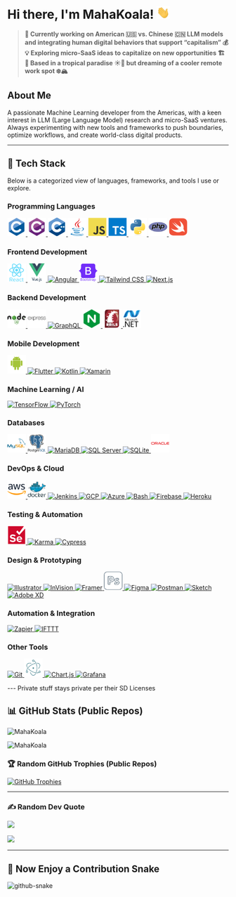 # Hi there, I'm MahaKoala! <img src="https://raw.githubusercontent.com/ABSphreak/ABSphreak/master/gifs/Hi.gif" width="30px">

> **🚀 Currently working on American 🇺🇸 vs. Chinese 🇨🇳 LLM models and integrating human digital behaviors that support “capitalism” 💰**  
> **💡 Exploring micro-SaaS ideas to capitalize on new opportunities 🏗️**  
> **🌴 Based in a tropical paradise ☀️🌊 but dreaming of a cooler remote work spot ❄️🏔️**  

## About Me

A passionate Machine Learning developer from the Americas, with a keen interest in LLM (Large Language Model) research and micro-SaaS ventures. Always experimenting with new tools and frameworks to push boundaries, optimize workflows, and create world-class digital products.

---

## 🚀 Tech Stack

Below is a categorized view of languages, frameworks, and tools I use or explore.

### Programming Languages
<p>
  <a href="https://raw.githubusercontent.com/devicons/devicon/master/icons/c/c-original.svg" target="_blank">
    <img src="https://raw.githubusercontent.com/devicons/devicon/master/icons/c/c-original.svg" alt="C" width="42" height="42">
  </a>
  <a href="https://raw.githubusercontent.com/devicons/devicon/master/icons/csharp/csharp-original.svg" target="_blank">
    <img src="https://raw.githubusercontent.com/devicons/devicon/master/icons/csharp/csharp-original.svg" alt="C#" width="42" height="42">
  </a>
  <a href="https://raw.githubusercontent.com/devicons/devicon/master/icons/cplusplus/cplusplus-original.svg" target="_blank">
    <img src="https://raw.githubusercontent.com/devicons/devicon/master/icons/cplusplus/cplusplus-original.svg" alt="C++" width="42" height="42">
  </a>
  <a href="https://raw.githubusercontent.com/devicons/devicon/master/icons/java/java-original.svg" target="_blank">
    <img src="https://raw.githubusercontent.com/devicons/devicon/master/icons/java/java-original.svg" alt="Java" width="42" height="42">
  </a>
  <a href="https://raw.githubusercontent.com/devicons/devicon/master/icons/javascript/javascript-original.svg" target="_blank">
    <img src="https://raw.githubusercontent.com/devicons/devicon/master/icons/javascript/javascript-original.svg" alt="JavaScript" width="42" height="42">
  </a>
  <a href="https://raw.githubusercontent.com/devicons/devicon/master/icons/typescript/typescript-original.svg" target="_blank">
    <img src="https://raw.githubusercontent.com/devicons/devicon/master/icons/typescript/typescript-original.svg" alt="TypeScript" width="42" height="42">
  </a>
  <a href="https://raw.githubusercontent.com/devicons/devicon/master/icons/python/python-original.svg" target="_blank">
    <img src="https://raw.githubusercontent.com/devicons/devicon/master/icons/python/python-original.svg" alt="Python" width="42" height="42">
  </a>
  <a href="https://raw.githubusercontent.com/devicons/devicon/master/icons/php/php-original.svg" target="_blank">
    <img src="https://raw.githubusercontent.com/devicons/devicon/master/icons/php/php-original.svg" alt="PHP" width="42" height="42">
  </a>
  <a href="https://raw.githubusercontent.com/devicons/devicon/master/icons/swift/swift-original.svg" target="_blank">
    <img src="https://raw.githubusercontent.com/devicons/devicon/master/icons/swift/swift-original.svg" alt="Swift" width="42" height="42">
  </a>
</p>

### Frontend Development
<p>
  <a href="https://raw.githubusercontent.com/devicons/devicon/master/icons/react/react-original-wordmark.svg" target="_blank">
    <img src="https://raw.githubusercontent.com/devicons/devicon/master/icons/react/react-original-wordmark.svg" alt="React" width="42" height="42">
  </a>
  <a href="https://raw.githubusercontent.com/devicons/devicon/master/icons/vuejs/vuejs-original-wordmark.svg" target="_blank">
    <img src="https://raw.githubusercontent.com/devicons/devicon/master/icons/vuejs/vuejs-original-wordmark.svg" alt="Vue" width="42" height="42">
  </a>
  <a href="https://angular.io/assets/images/logos/angular/angular.svg" target="_blank">
    <img src="https://angular.io/assets/images/logos/angular/angular.svg" alt="Angular" width="42" height="42">
  </a>
  <a href="https://raw.githubusercontent.com/devicons/devicon/master/icons/bootstrap/bootstrap-plain-wordmark.svg" target="_blank">
    <img src="https://raw.githubusercontent.com/devicons/devicon/master/icons/bootstrap/bootstrap-plain-wordmark.svg" alt="Bootstrap" width="42" height="42">
  </a>
  <a href="https://www.vectorlogo.zone/logos/tailwindcss/tailwindcss-icon.svg" target="_blank">
    <img src="https://www.vectorlogo.zone/logos/tailwindcss/tailwindcss-icon.svg" alt="Tailwind CSS" width="42" height="42">
  </a>
  <a href="https://raw.githubusercontent.com/devicons/devicon/master/icons/nextjs/nextjs-original-wordmark.svg" target="_blank">
    <img src="https://cdn.worldvectorlogo.com/logos/nextjs-2.svg" alt="Next.js" width="42" height="42">
  </a>
</p>

### Backend Development
<p>
  <a href="https://raw.githubusercontent.com/devicons/devicon/master/icons/nodejs/nodejs-original-wordmark.svg" target="_blank">
    <img src="https://raw.githubusercontent.com/devicons/devicon/master/icons/nodejs/nodejs-original-wordmark.svg" alt="Node.js" width="42" height="42">
  </a>
  <a href="https://raw.githubusercontent.com/devicons/devicon/master/icons/express/express-original-wordmark.svg" target="_blank">
    <img src="https://raw.githubusercontent.com/devicons/devicon/master/icons/express/express-original-wordmark.svg" alt="Express.js" width="42" height="42">
  </a>
  <a href="https://www.vectorlogo.zone/logos/graphql/graphql-icon.svg" target="_blank">
    <img src="https://www.vectorlogo.zone/logos/graphql/graphql-icon.svg" alt="GraphQL" width="42" height="42">
  </a>
  <a href="https://raw.githubusercontent.com/devicons/devicon/master/icons/nginx/nginx-original.svg" target="_blank">
    <img src="https://raw.githubusercontent.com/devicons/devicon/master/icons/nginx/nginx-original.svg" alt="Nginx" width="42" height="42">
  </a>
  <a href="https://raw.githubusercontent.com/devicons/devicon/master/icons/rails/rails-original-wordmark.svg" target="_blank">
    <img src="https://raw.githubusercontent.com/devicons/devicon/master/icons/rails/rails-original-wordmark.svg" alt="Rails" width="42" height="42">
  </a>
  <a href="https://raw.githubusercontent.com/devicons/devicon/master/icons/dot-net/dot-net-original-wordmark.svg" target="_blank">
    <img src="https://raw.githubusercontent.com/devicons/devicon/master/icons/dot-net/dot-net-original-wordmark.svg" alt=".NET" width="42" height="42">
  </a>
</p>

### Mobile Development
<p>
  <a href="https://raw.githubusercontent.com/devicons/devicon/master/icons/android/android-original-wordmark.svg" target="_blank">
    <img src="https://raw.githubusercontent.com/devicons/devicon/master/icons/android/android-original-wordmark.svg" alt="Android" width="42" height="42">
  </a>
  <a href="https://www.vectorlogo.zone/logos/flutterio/flutterio-icon.svg" target="_blank">
    <img src="https://www.vectorlogo.zone/logos/flutterio/flutterio-icon.svg" alt="Flutter" width="42" height="42">
  </a>
  <a href="https://www.vectorlogo.zone/logos/kotlinlang/kotlinlang-icon.svg" target="_blank">
    <img src="https://www.vectorlogo.zone/logos/kotlinlang/kotlinlang-icon.svg" alt="Kotlin" width="42" height="42">
  </a>
  <a href="https://raw.githubusercontent.com/detain/svg-logos/780f25886640cef088af994181646db2f6b1a3f8/svg/xamarin.svg" target="_blank">
    <img src="https://raw.githubusercontent.com/detain/svg-logos/780f25886640cef088af994181646db2f6b1a3f8/svg/xamarin.svg" alt="Xamarin" width="42" height="42">
  </a>
</p>

### Machine Learning / AI
<p>
  <a href="https://www.vectorlogo.zone/logos/tensorflow/tensorflow-icon.svg" target="_blank">
    <img src="https://www.vectorlogo.zone/logos/tensorflow/tensorflow-icon.svg" alt="TensorFlow" width="42" height="42">
  </a>
  <a href="https://www.vectorlogo.zone/logos/pytorch/pytorch-icon.svg" target="_blank">
    <img src="https://www.vectorlogo.zone/logos/pytorch/pytorch-icon.svg" alt="PyTorch" width="42" height="42">
  </a>
</p>

### Databases
<p>
  <a href="https://raw.githubusercontent.com/devicons/devicon/master/icons/mysql/mysql-original-wordmark.svg" target="_blank">
    <img src="https://raw.githubusercontent.com/devicons/devicon/master/icons/mysql/mysql-original-wordmark.svg" alt="MySQL" width="42" height="42">
  </a>
  <a href="https://raw.githubusercontent.com/devicons/devicon/master/icons/postgresql/postgresql-original-wordmark.svg" target="_blank">
    <img src="https://raw.githubusercontent.com/devicons/devicon/master/icons/postgresql/postgresql-original-wordmark.svg" alt="PostgreSQL" width="42" height="42">
  </a>
  <a href="https://www.vectorlogo.zone/logos/mariadb/mariadb-icon.svg" target="_blank">
    <img src="https://www.vectorlogo.zone/logos/mariadb/mariadb-icon.svg" alt="MariaDB" width="42" height="42">
  </a>
  <a href="https://www.svgrepo.com/show/303229/microsoft-sql-server-logo.svg" target="_blank">
    <img src="https://www.svgrepo.com/show/303229/microsoft-sql-server-logo.svg" alt="SQL Server" width="42" height="42">
  </a>
  <a href="https://www.vectorlogo.zone/logos/sqlite/sqlite-icon.svg" target="_blank">
    <img src="https://www.vectorlogo.zone/logos/sqlite/sqlite-icon.svg" alt="SQLite" width="42" height="42">
  </a>
  <a href="https://raw.githubusercontent.com/devicons/devicon/master/icons/oracle/oracle-original.svg" target="_blank">
    <img src="https://raw.githubusercontent.com/devicons/devicon/master/icons/oracle/oracle-original.svg" alt="Oracle" width="42" height="42">
  </a>
</p>

### DevOps & Cloud
<p>
  <a href="https://raw.githubusercontent.com/devicons/devicon/master/icons/amazonwebservices/amazonwebservices-original-wordmark.svg" target="_blank">
    <img src="https://raw.githubusercontent.com/devicons/devicon/master/icons/amazonwebservices/amazonwebservices-original-wordmark.svg" alt="AWS" width="42" height="42">
  </a>
  <a href="https://raw.githubusercontent.com/devicons/devicon/master/icons/docker/docker-original-wordmark.svg" target="_blank">
    <img src="https://raw.githubusercontent.com/devicons/devicon/master/icons/docker/docker-original-wordmark.svg" alt="Docker" width="42" height="42">
  </a>
  <a href="https://www.vectorlogo.zone/logos/jenkins/jenkins-icon.svg" target="_blank">
    <img src="https://www.vectorlogo.zone/logos/jenkins/jenkins-icon.svg" alt="Jenkins" width="42" height="42">
  </a>
  <a href="https://www.vectorlogo.zone/logos/google_cloud/google_cloud-icon.svg" target="_blank">
    <img src="https://www.vectorlogo.zone/logos/google_cloud/google_cloud-icon.svg" alt="GCP" width="42" height="42">
  </a>
  <a href="https://www.vectorlogo.zone/logos/microsoft_azure/microsoft_azure-icon.svg" target="_blank">
    <img src="https://www.vectorlogo.zone/logos/microsoft_azure/microsoft_azure-icon.svg" alt="Azure" width="42" height="42">
  </a>
  <a href="https://www.vectorlogo.zone/logos/gnu_bash/gnu_bash-icon.svg" target="_blank">
    <img src="https://www.vectorlogo.zone/logos/gnu_bash/gnu_bash-icon.svg" alt="Bash" width="42" height="42">
  </a>
  <a href="https://www.vectorlogo.zone/logos/firebase/firebase-icon.svg" target="_blank">
    <img src="https://www.vectorlogo.zone/logos/firebase/firebase-icon.svg" alt="Firebase" width="42" height="42">
  </a>
  <a href="https://www.vectorlogo.zone/logos/heroku/heroku-icon.svg" target="_blank">
    <img src="https://www.vectorlogo.zone/logos/heroku/heroku-icon.svg" alt="Heroku" width="42" height="42">
  </a>
</p>

### Testing & Automation
<p>
  <a href="https://raw.githubusercontent.com/devicons/devicon/master/icons/selenium/selenium-original.svg" target="_blank">
    <img src="https://raw.githubusercontent.com/devicons/devicon/master/icons/selenium/selenium-original.svg" alt="Selenium" width="42" height="42">
  </a>
  <a href="https://raw.githubusercontent.com/detain/svg-logos/780f25886640cef088af994181646db2f6b1a3f8/svg/karma.svg" target="_blank">
    <img src="https://raw.githubusercontent.com/detain/svg-logos/780f25886640cef088af994181646db2f6b1a3f8/svg/karma.svg" alt="Karma" width="42" height="42">
  </a>
  <a href="https://raw.githubusercontent.com/simple-icons/simple-icons/6e46ec1fc23b60c8fd0d2f2ff46db82e16dbd75f/icons/cypress.svg" target="_blank">
    <img src="https://raw.githubusercontent.com/simple-icons/simple-icons/6e46ec1fc23b60c8fd0d2f2ff46db82e16dbd75f/icons/cypress.svg" alt="Cypress" width="42" height="42">
  </a>
</p>

### Design & Prototyping
<p>
  <a href="https://www.vectorlogo.zone/logos/adobe_illustrator/adobe_illustrator-icon.svg" target="_blank">
    <img src="https://www.vectorlogo.zone/logos/adobe_illustrator/adobe_illustrator-icon.svg" alt="Illustrator" width="42" height="42">
  </a>
  <a href="https://www.vectorlogo.zone/logos/invisionapp/invisionapp-icon.svg" target="_blank">
    <img src="https://www.vectorlogo.zone/logos/invisionapp/invisionapp-icon.svg" alt="InVision" width="42" height="42">
  </a>
  <a href="https://www.vectorlogo.zone/logos/framer/framer-icon.svg" target="_blank">
    <img src="https://www.vectorlogo.zone/logos/framer/framer-icon.svg" alt="Framer" width="42" height="42">
  </a>
  <a href="https://raw.githubusercontent.com/devicons/devicon/master/icons/photoshop/photoshop-line.svg" target="_blank">
    <img src="https://raw.githubusercontent.com/devicons/devicon/master/icons/photoshop/photoshop-line.svg" alt="Photoshop" width="42" height="42">
  </a>
  <a href="https://www.vectorlogo.zone/logos/figma/figma-icon.svg" target="_blank">
    <img src="https://www.vectorlogo.zone/logos/figma/figma-icon.svg" alt="Figma" width="42" height="42">
  </a>
  <a href="https://www.vectorlogo.zone/logos/getpostman/getpostman-icon.svg" target="_blank">
    <img src="https://www.vectorlogo.zone/logos/getpostman/getpostman-icon.svg" alt="Postman" width="42" height="42">
  </a>
  <a href="https://www.vectorlogo.zone/logos/sketchapp/sketchapp-icon.svg" target="_blank">
    <img src="https://www.vectorlogo.zone/logos/sketchapp/sketchapp-icon.svg" alt="Sketch" width="42" height="42">
  </a>
  <a href="https://cdn.worldvectorlogo.com/logos/adobe-xd.svg" target="_blank">
    <img src="https://cdn.worldvectorlogo.com/logos/adobe-xd.svg" alt="Adobe XD" width="42" height="42">
  </a>
</p>

### Automation & Integration
<p>
  <a href="https://www.vectorlogo.zone/logos/zapier/zapier-icon.svg" target="_blank">
    <img src="https://www.vectorlogo.zone/logos/zapier/zapier-icon.svg" alt="Zapier" width="42" height="42">
  </a>
  <a href="https://www.vectorlogo.zone/logos/ifttt/ifttt-ar21.svg" target="_blank">
    <img src="https://www.vectorlogo.zone/logos/ifttt/ifttt-ar21.svg" alt="IFTTT" width="42" height="42">
  </a>
</p>

### Other Tools
<p>
  <a href="https://www.vectorlogo.zone/logos/git-scm/git-scm-icon.svg" target="_blank">
    <img src="https://www.vectorlogo.zone/logos/git-scm/git-scm-icon.svg" alt="Git" width="42" height="42">
  </a>
  <a href="https://raw.githubusercontent.com/devicons/devicon/master/icons/electron/electron-original.svg" target="_blank">
    <img src="https://raw.githubusercontent.com/devicons/devicon/master/icons/electron/electron-original.svg" alt="Electron" width="42" height="42">
  </a>
  <a href="https://www.chartjs.org/media/logo-title.svg" target="_blank">
    <img src="https://www.chartjs.org/media/logo-title.svg" alt="Chart.js" width="42" height="42">
  </a>
  <a href="https://www.vectorlogo.zone/logos/grafana/grafana-icon.svg" target="_blank">
    <img src="https://www.vectorlogo.zone/logos/grafana/grafana-icon.svg" alt="Grafana" width="42" height="42">
  </a>
</p>

--- Private stuff stays private per their SD Licenses

## 📊 GitHub Stats (Public Repos)
<p>
  <img src="https://github-readme-stats.vercel.app/api?username=MahaKoala&show_icons=true&locale=en" alt="MahaKoala" />
</p>
<p>
  <img src="https://github-readme-stats.vercel.app/api/top-langs?username=MahaKoala&show_icons=true&locale=en&layout=compact" alt="MahaKoala" />
</p>

### 🏆 Random GitHub Trophies (Public Repos)
<p>
  <a href="https://github.com/ryo-ma/github-profile-trophy">
    <img src="https://github-profile-trophy.vercel.app/?username=MahaKoala" alt="GitHub Trophies" />
  </a>
</p>

---

### ✍️ Random Dev Quote
![](https://quotes-github-readme.vercel.app/api?type=horizontal&theme=radical)

[![](https://visitcount.itsvg.in/api?id=mahakoala&icon=0&color=0)](https://visitcount.itsvg.in)

---

## 🐍 Now Enjoy a Contribution Snake
<picture>
  <source media="(prefers-color-scheme: dark)" srcset="https://raw.githubusercontent.com/tobiasmeyhoefer/tobiasmeyhoefer/output/github-snake-dark.svg" />
  <source media="(prefers-color-scheme: light)" srcset="https://raw.githubusercontent.com/tobiasmeyhoefer/tobiasmeyhoefer/output/github-snake.svg" />
  <img alt="github-snake" src="https://raw.githubusercontent.com/tobiasmeyhoefer/tobiasmeyhoefer/output/github-snake.svg" />
</picture>
